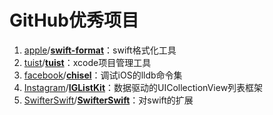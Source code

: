 # GitHub优秀项目

1. [apple](https://github.com/apple)/[**swift-format**](https://github.com/apple/swift-format)：swift格式化工具
2. [tuist](https://github.com/tuist)/[**tuist**](https://github.com/tuist/tuist)：xcode项目管理工具
3. [facebook](https://github.com/facebook)/[**chisel**](https://github.com/facebook/chisel)：调试iOS的lldb命令集
4. [Instagram](https://github.com/Instagram)/[**IGListKit**](https://github.com/Instagram/IGListKit)：数据驱动的UICollectionView列表框架
5.  [SwifterSwift](https://github.com/SwifterSwift)/[**SwifterSwift**](https://github.com/SwifterSwift/SwifterSwift)：对swift的扩展

